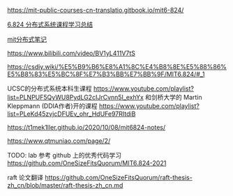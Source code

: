 https://mit-public-courses-cn-translatio.gitbook.io/mit6-824/

[6.824 分布式系统课程学习总结](https://tanxinyu.work/6-824/)

[mit分布式笔记](https://taodaling.github.io/blog/2024/02/15/MIT%E5%88%86%E5%B8%83%E5%BC%8F%E7%AC%94%E8%AE%B0/)

https://www.bilibili.com/video/BV1yL411V7tS

https://csdiy.wiki/%E5%B9%B6%E8%A1%8C%E4%B8%8E%E5%88%86%E5%B8%83%E5%BC%8F%E7%B3%BB%E7%BB%9F/MIT6.824/#_1

UCSC的分布式系统本科生课程 https://www.youtube.com/playlist?list=PLNPUF5QyWU8PydLG2cIJrCvnn5I_exhYx 和剑桥大学的 Martin Kleppmann (DDIA作者)开的课程 https://www.youtube.com/playlist?list=PLeKd45zvjcDFUEv_ohr_HdUFe97RItdiB

https://t1mek1ller.github.io/2020/10/08/mit6824-notes/

https://www.qtmuniao.com/page/2/

TODO:
lab 参考 github 上的优秀代码学习
https://github.com/OneSizeFitsQuorum/MIT6.824-2021

raft 论文翻译
https://github.com/OneSizeFitsQuorum/raft-thesis-zh_cn/blob/master/raft-thesis-zh_cn.md
